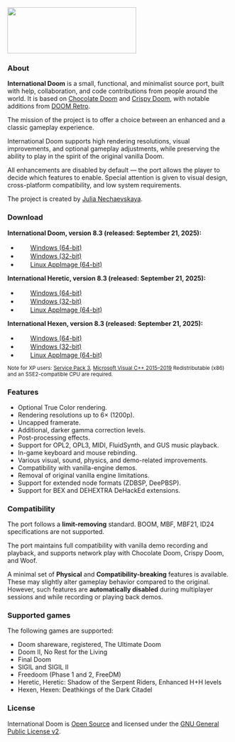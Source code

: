 <img src="https://jnechaevsky.github.io/inter-doom/files/id-logo.png" width="290" height="104" />

### About
**International Doom** is a small, functional, and minimalist source port, built with help, collaboration, and code contributions from people around the world. It is based on [Chocolate Doom](https://github.com/chocolate-doom/chocolate-doom) and [Crispy Doom](http://github.com/fabiangreffrath/crispy-doom), with notable additions from [DOOM Retro](https://github.com/bradharding/doomretro).

The mission of the project is to offer a choice between an enhanced and a classic gameplay experience.

International Doom supports high rendering resolutions, visual improvements, and optional gameplay adjustments, while preserving the ability to play in the spirit of the original vanilla Doom.

All enhancements are disabled by default — the port allows the player to decide which features to enable.
Special attention is given to visual design, cross-platform compatibility, and low system requirements.

The project is created by [Julia Nechaevskaya](mailto:julia.nechaevskaya@live.com).

### Download

**International Doom, version 8.3 (released: September 21, 2025):**
* &nbsp;<img src="https://jnechaevsky.github.io/assets/img/icon_win64.png" width="16" height="16" />&nbsp;&nbsp;[Windows (64-bit)](https://github.com/JNechaevsky/international-doom/releases/download/8.3/inter-doom-8.3-win64.zip)
* &nbsp;<img src="https://jnechaevsky.github.io/assets/img/icon_win32.png" width="16" height="16" />&nbsp;&nbsp;[Windows (32-bit)](https://github.com/JNechaevsky/international-doom/releases/download/8.3/inter-doom-8.3-win32.zip)
* &nbsp;<img src="https://jnechaevsky.github.io/assets/img/icon_linux64.png" width="16" height="16" />&nbsp;&nbsp;[Linux AppImage (64-bit)](https://github.com/JNechaevsky/international-doom/releases/download/8.3/inter-doom-8.3-linux.appimage)

**International Heretic, version 8.3 (released: September 21, 2025):**
* &nbsp;<img src="https://jnechaevsky.github.io/assets/img/icon_win64.png" width="16" height="16" />&nbsp;&nbsp;[Windows (64-bit)](https://github.com/JNechaevsky/international-doom/releases/download/8.3/inter-heretic-8.3-win64.zip)
* &nbsp;<img src="https://jnechaevsky.github.io/assets/img/icon_win32.png" width="16" height="16" />&nbsp;&nbsp;[Windows (32-bit)](https://github.com/JNechaevsky/international-doom/releases/download/8.3/inter-heretic-8.3-win32.zip)
* &nbsp;<img src="https://jnechaevsky.github.io/assets/img/icon_linux64.png" width="16" height="16" />&nbsp;&nbsp;[Linux AppImage (64-bit)](https://github.com/JNechaevsky/international-doom/releases/download/8.3/inter-heretic-8.3-linux.appimage)

**International Hexen, version 8.3 (released: September 21, 2025):**
* &nbsp;<img src="https://jnechaevsky.github.io/assets/img/icon_win64.png" width="16" height="16" />&nbsp;&nbsp;[Windows (64-bit)](https://github.com/JNechaevsky/international-doom/releases/download/8.3/inter-hexen-8.3-win64.zip)
* &nbsp;<img src="https://jnechaevsky.github.io/assets/img/icon_win32.png" width="16" height="16" />&nbsp;&nbsp;[Windows (32-bit)](https://github.com/JNechaevsky/international-doom/releases/download/8.3/inter-hexen-8.3-win32.zip)
* &nbsp;<img src="https://jnechaevsky.github.io/assets/img/icon_linux64.png" width="16" height="16" />&nbsp;&nbsp;[Linux AppImage (64-bit)](https://github.com/JNechaevsky/international-doom/releases/download/8.3/inter-hexen-8.3-linux.appimage)

<sub>Note for XP users: [Service Pack 3](https://www.catalog.update.microsoft.com/Search.aspx?q=XP%20service%20pack%203), [Microsoft Visual C++ 2015–2019](https://download.visualstudio.microsoft.com/download/pr/566435ac-4e1c-434b-b93f-aecc71e8cffc/0D59EC7FDBF05DE813736BF875CEA5C894FFF4769F60E32E87BD48406BBF0A3A/VC_redist.x86.exe) Redistributable (x86) and an SSE2-compatible CPU are required.</sub>

### Features

* Optional True Color rendering.
* Rendering resolutions up to 6× (1200p).
* Uncapped framerate.
* Additional, darker gamma correction levels.
* Post-processing effects.
* Support for OPL2, OPL3, MIDI, FluidSynth, and GUS music playback.
* In-game keyboard and mouse rebinding.
* Various visual, sound, physics, and demo-related improvements.
* Compatibility with vanilla-engine demos.
* Removal of original vanilla engine limitations.
* Support for extended node formats (ZDBSP, DeePBSP).
* Support for BEX and DEHEXTRA DeHackEd extensions.

### Compatibility

The port follows a **limit-removing** standard. BOOM, MBF, MBF21, ID24 specifications are not supported.

The port maintains full compatibility with vanilla demo recording and playback, and supports network play with Chocolate Doom, Crispy Doom, and Woof.

A minimal set of **Physical** and **Compatibility-breaking** features is available. These may slightly alter gameplay behavior compared to the original. However, such features are **automatically disabled** during multiplayer sessions and while recording or playing back demos.

### Supported games

The following games are supported:

* Doom shareware, registered, The Ultimate Doom
* Doom II, No Rest for the Living
* Final Doom
* SIGIL and SIGIL II
* Freedoom (Phase 1 and 2, FreeDM)
* Heretic, Heretic: Shadow of the Serpent Riders, Enhanced H+H levels
* Hexen, Hexen: Deathkings of the Dark Citadel

### License

International Doom is [Open Source](https://opensource.org/osd) and licensed under the [GNU General Public License v2](https://www.gnu.org/licenses/gpl-2.0.html).
